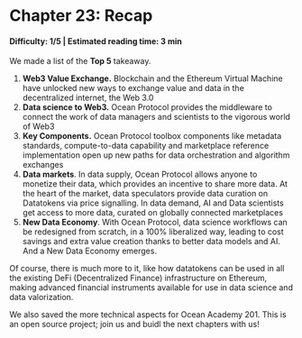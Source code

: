 # Chapter 23: Recap
#### Difficulty: **1/5** \| Estimated reading time: **3 min**

<dialog character="mantaray">Now that you have explored the depth of Ocean Protocol with your own eyes, what will you take away  from the immersion? Here is a helper!</dialog>

We made a list of the **Top 5** takeaway.

1. **Web3 Value Exchange.** Blockchain and the Ethereum Virtual Machine have unlocked new ways to exchange value and data in the decentralized internet, the Web 3.0
2. **Data science to Web3.** Ocean Protocol provides the middleware to connect the work of data managers and scientists to the vigorous world of Web3 
3. **Key Components.** Ocean Protocol toolbox components like metadata standards, compute-to-data capability and marketplace reference implementation open up new paths for data orchestration and algorithm exchanges
4. **Data markets**. In data supply, Ocean Protocol allows anyone to monetize their data, which provides an incentive to share more data. At the heart of the market, data speculators provide data curation on Datatokens via price signalling. In data demand, AI and Data scientists get access to more data, curated on globally connected marketplaces
5. **New Data Economy**. With Ocean Protocol, data science workflows can be redesigned from scratch, in a 100% liberalized way, leading to cost savings and extra value creation thanks to better data models and AI. And a New Data Economy emerges. 

Of course, there is much more to it, like how datatokens can be used in all the existing DeFi (Decentralized Finance) infrastructure on Ethereum, making advanced financial instruments available for use in data science and data valorization.

We also saved the more technical aspects for Ocean Academy 201. This is an open source project; join us and buidl the next chapters with us!